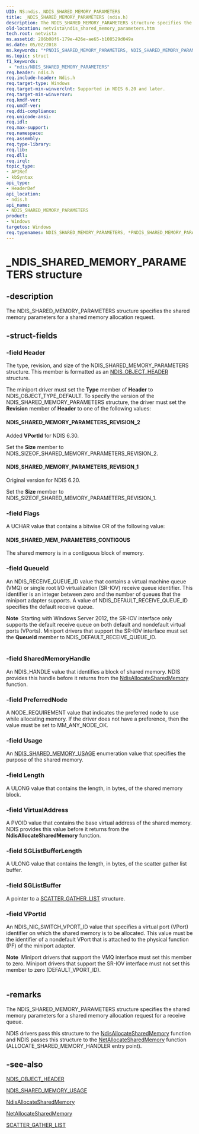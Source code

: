```yaml
---
UID: NS:ndis._NDIS_SHARED_MEMORY_PARAMETERS
title: _NDIS_SHARED_MEMORY_PARAMETERS (ndis.h)
description: The NDIS_SHARED_MEMORY_PARAMETERS structure specifies the shared memory parameters for a shared memory allocation request.
old-location: netvista\ndis_shared_memory_parameters.htm
tech.root: netvista
ms.assetid: 286b08f6-179e-426e-ae65-b108529d049a
ms.date: 05/02/2018
ms.keywords: "*PNDIS_SHARED_MEMORY_PARAMETERS, NDIS_SHARED_MEMORY_PARAMETERS, NDIS_SHARED_MEMORY_PARAMETERS structure [Network Drivers Starting with Windows Vista], PNDIS_SHARED_MEMORY_PARAMETERS, PNDIS_SHARED_MEMORY_PARAMETERS structure pointer [Network Drivers Starting with Windows Vista], _NDIS_SHARED_MEMORY_PARAMETERS, ndis/NDIS_SHARED_MEMORY_PARAMETERS, ndis/PNDIS_SHARED_MEMORY_PARAMETERS, ndis_shared_memory_ref_76b2c89f-c221-42de-ae92-ad10cf2297f2.xml, netvista.ndis_shared_memory_parameters"
ms.topic: struct
f1_keywords:
 - "ndis/NDIS_SHARED_MEMORY_PARAMETERS"
req.header: ndis.h
req.include-header: Ndis.h
req.target-type: Windows
req.target-min-winverclnt: Supported in NDIS 6.20 and later.
req.target-min-winversvr: 
req.kmdf-ver: 
req.umdf-ver: 
req.ddi-compliance: 
req.unicode-ansi: 
req.idl: 
req.max-support: 
req.namespace: 
req.assembly: 
req.type-library: 
req.lib: 
req.dll: 
req.irql: 
topic_type:
- APIRef
- kbSyntax
api_type:
- HeaderDef
api_location:
- ndis.h
api_name:
- NDIS_SHARED_MEMORY_PARAMETERS
product:
- Windows
targetos: Windows
req.typenames: NDIS_SHARED_MEMORY_PARAMETERS, *PNDIS_SHARED_MEMORY_PARAMETERS
---
```


# _NDIS_SHARED_MEMORY_PARAMETERS structure


## -description


The NDIS_SHARED_MEMORY_PARAMETERS structure specifies the shared memory parameters for a shared
  memory allocation request.


## -struct-fields




### -field Header

The type, revision, and size of the NDIS_SHARED_MEMORY_PARAMETERS structure. This member is formatted as an <a href="https://docs.microsoft.com/windows-hardware/drivers/ddi/content/ntddndis/ns-ntddndis-_ndis_object_header">NDIS_OBJECT_HEADER</a> structure.

The miniport driver must set the <b>Type</b> member of <b>Header</b> to NDIS_OBJECT_TYPE_DEFAULT. To specify the version of the NDIS_SHARED_MEMORY_PARAMETERS structure, the driver must set the <b>Revision</b> member of <b>Header</b> to one of the following values: 





#### NDIS_SHARED_MEMORY_PARAMETERS_REVISION_2

Added <b>VPortId</b> for NDIS 6.30.

Set the <b>Size</b> member to NDIS_SIZEOF_SHARED_MEMORY_PARAMETERS_REVISION_2.



#### NDIS_SHARED_MEMORY_PARAMETERS_REVISION_1

Original version for NDIS 6.20.

Set the <b>Size</b> member to NDIS_SIZEOF_SHARED_MEMORY_PARAMETERS_REVISION_1.


### -field Flags

A UCHAR value that contains a bitwise OR of the following value:
     





#### NDIS_SHARED_MEM_PARAMETERS_CONTIGOUS

The shared memory is in a contiguous block of memory.


### -field QueueId

An NDIS_RECEIVE_QUEUE_ID value that contains a virtual machine queue (VMQ) or single root I/O virtualization (SR-IOV) receive queue identifier. This identifier is an
     integer between zero and the number of queues that the miniport adapter supports. A value of NDIS_DEFAULT_RECEIVE_QUEUE_ID specifies
     the default receive queue.

<div class="alert"><b>Note</b>  Starting with Windows Server 2012, the SR-IOV interface only supports the default receive queue on both default and nondefault virtual ports (VPorts). Miniport drivers that support the SR-IOV interface must set the <b>QueueId</b> member to NDIS_DEFAULT_RECEIVE_QUEUE_ID.</div>
<div> </div>

### -field SharedMemoryHandle

An NDIS_HANDLE value that identifies a block of shared memory. NDIS provides this handle before it
     returns from the 
     <a href="https://docs.microsoft.com/windows-hardware/drivers/ddi/content/ndis/nf-ndis-ndisallocatesharedmemory">
     NdisAllocateSharedMemory</a> function.


### -field PreferredNode

A NODE_REQUIREMENT value that indicates the preferred node to use while allocating memory. If the driver does not have a preference, then the value must be set to MM_ANY_NODE_OK.


### -field Usage

An 
     <a href="https://docs.microsoft.com/windows-hardware/drivers/ddi/content/ndis/ne-ndis-_ndis_shared_memory_usage">NDIS_SHARED_MEMORY_USAGE</a> enumeration
     value that specifies the purpose of the shared memory.


### -field Length

A ULONG value that contains the length, in bytes, of the shared memory block.


### -field VirtualAddress

A PVOID value that contains the base virtual address of the shared memory. NDIS provides this
     value before it returns from the 
     <b>NdisAllocateSharedMemory</b> function.


### -field SGListBufferLength

A ULONG value that contains the length, in bytes, of the scatter gather list buffer.


### -field SGListBuffer

A pointer to a 
     <a href="https://docs.microsoft.com/windows-hardware/drivers/ddi/content/wdm/ns-wdm-_scatter_gather_list">SCATTER_GATHER_LIST</a> structure.


### -field VPortId

An NDIS_NIC_SWITCH_VPORT_ID value that specifies a virtual port (VPort) identifier on which the shared memory is to be allocated. This value must be the identifier of a nondefault VPort that is attached to the physical function (PF) of the miniport adapter. 



<div class="alert"><b>Note</b>  Miniport drivers that support the VMQ interface must set this member to zero. Miniport drivers that support the SR-IOV interface must not set this member to zero (DEFAULT_VPORT_ID).</div>
<div> </div>

## -remarks



The NDIS_SHARED_MEMORY_PARAMETERS structure specifies the shared memory parameters for a shared memory
    allocation request for a receive queue.

NDIS drivers pass this structure to the 
    <a href="https://docs.microsoft.com/windows-hardware/drivers/ddi/content/ndis/nf-ndis-ndisallocatesharedmemory">NdisAllocateSharedMemory</a> function
    and NDIS passes this structure to the 
    <a href="https://docs.microsoft.com/windows-hardware/drivers/ddi/content/ndis/nc-ndis-allocate_shared_memory_handler">NetAllocateSharedMemory</a> function
    (ALLOCATE_SHARED_MEMORY_HANDLER entry point).




## -see-also




<a href="https://docs.microsoft.com/windows-hardware/drivers/ddi/content/ntddndis/ns-ntddndis-_ndis_object_header">NDIS_OBJECT_HEADER</a>



<a href="https://docs.microsoft.com/windows-hardware/drivers/ddi/content/ndis/ne-ndis-_ndis_shared_memory_usage">NDIS_SHARED_MEMORY_USAGE</a>



<a href="https://docs.microsoft.com/windows-hardware/drivers/ddi/content/ndis/nf-ndis-ndisallocatesharedmemory">NdisAllocateSharedMemory</a>



<a href="https://docs.microsoft.com/windows-hardware/drivers/ddi/content/ndis/nc-ndis-allocate_shared_memory_handler">NetAllocateSharedMemory</a>



<a href="https://docs.microsoft.com/windows-hardware/drivers/ddi/content/wdm/ns-wdm-_scatter_gather_list">SCATTER_GATHER_LIST</a>
 

 

